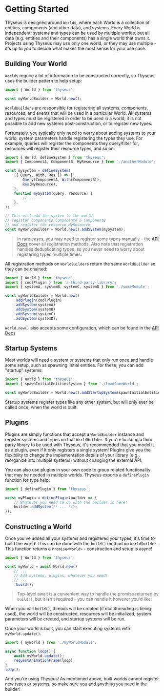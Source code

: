 # Getting Started

Thyseus is designed around `World`s, where each World is a collection of
entities, components (and other data), and systems. Every World is independent;
systems and types can be used by multiple worlds, but all data (e.g. entities
and their components) has a single world that owns it. Projects using Thyseus
may use only one world, or they may use multiple - it's up to you to decide what
makes the most sense for your use case.

## Building Your World

`World`s require a lot of information to be constructed correctly, so Thyseus
uses the builder pattern to help setup:

```ts
import { World } from 'thyseus';

const myWorldBuilder = World.new();
```

`WorldBuilder`s are responsible for registering all systems, components,
resources, and events that will be used in a particular World. **All** systems
and types must be registered in order to be used in a world; it is not possible
to add new systems post-construction, or to register new types.

Fortunately, you typically only need to worry about adding systems to your
world; system parameters handle registering the types they use. For example,
queries will register the components they query/filter for, resources will
register their resource types, and so on:

```ts
import { World, defineSystem } from 'thyseus';
import { ComponentA, ComponentB, MyResource } from './anotherModule';

const mySystem = defineSystem(
	({ Query, With, Res }) => [
		Query(ComponentA, With(ComponentB)),
		Res(MyResource),
	],
	function mySystem(query, resource) {
		// ...
	},
);

// This will add the system to the world,
// register components ComponentA & ComponentB
// and register the resource MyResource
const myWorldBuilder = World.new().addSystem(mySystem);
```

> In rare cases, you may need to register some types manually - the
> [API Docs](./complete_api_docs.md) cover all registration methods. Also note
> that registration handles deduplicating types, so you never need to worry
> about registering types multiple times.

All registration methods on `WorldBuilder`s return the same `WorldBuilder` so
they can be chained:

```ts
import { World } from 'thyseus';
import { coolPlugin } from 'a-third-party-library';
import { systemA, systemB, systemC, systemD } from './someModule';

const myWorldBuilder = World.new()
	.addPlugin(coolPlugin)
	.addSystem(systemA)
	.addSystem(systemB)
	.addSystem(systemC)
	.addSystem(systemD);
```

`World.new()` also accepts some configuration, which can be found in the
[API Docs](./complete_api_docs.md)

## Startup Systems

Most worlds will need a system or systems that only run once and handle some
setup, such as spawning initial entities. For these, you can add "startup"
systems:

```ts
import { World } from 'thyseus';
import { spawnInitialEntitiesSystem } from './loadGameWorld';

const myWorldBuilder = World.new().addStartupSystem(spawnInitialEntitiesSystem);
```

Startup systems register types like any other system, but will only ever be
called once, when the world is built.

## Plugins

Plugins are simply functions that accept a `WorldBuilder` instance and register
systems and types on that `WorldBuilder`. If you're building a third party
library to be used with Thyseus, it's recommended that you model it as a plugin,
even if it only registers a single system! Plugins give you the flexibility to
change the implementation details of your library (e.g., reorganize into
multiple systems) without changing the external API.

You can also use plugins in your own code to group related functionality that
may be needed in multiple worlds. Thyseus exports a `definePlugin` function for
type help:

```ts
import { definePlugin } from 'thyseus';

const myPlugin = definePlugin(builder => {
	// Whatever you need to do with the builder in here!
	builder.addSystem(/* ... */);
});
```

## Constructing a World

Once you've added all your systems and registered your types, it's time to build
the world! This can be done with the `build()` method on `WorldBuilder`. This
function returns a `Promise<World>` - construction and setup is async!

```ts
import { World } from 'thyseus';

const myWorld = await World.new()
	// ...
	// Add systems, plugins, whatever you need!
	// ...
	.build();
```

> Top-level await is a convenient way to handle the promise returned by
> `build()`, but it isn't required - you can handle it however you'd like!

When you call `build()`, threads will be created (if multithreading is being
used), the world will be constructed, resources will be initialized, system
parameters will be created, and startup systems will be run.

Once your world is built, you can start executing systems with
`myWorld.update()`.

```ts
import { myWorld } from './myWorldModule';

async function loop() {
	await myWorld.update();
	requestAnimationFrame(loop);
}
loop();
```

And you're using Thyseus! As mentioned above, built worlds cannot register new
types or systems, so make sure you add anything you need in the builder!
